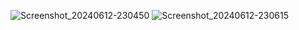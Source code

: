 ![Screenshot_20240612-230450](https://github.com/chaesoobum/Detect-Face-with-OpenCV/assets/130902668/43d8935e-3368-4d5d-98ab-ea33cf966cb5)
![Screenshot_20240612-230615](https://github.com/chaesoobum/Detect-Face-with-OpenCV/assets/130902668/e3ba366c-a776-457e-acb8-643715d95486)
